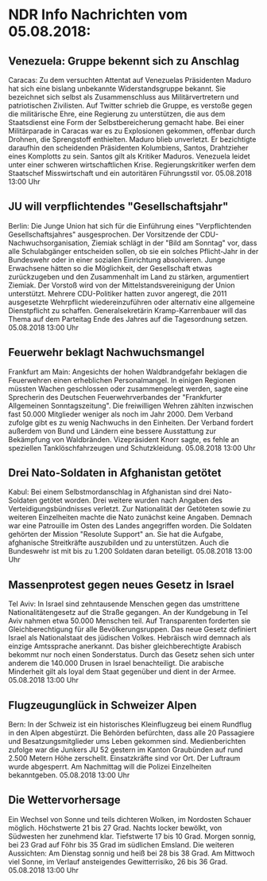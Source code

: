 # NDR Info Nachrichten vom 05.08.2018:


## Venezuela: Gruppe bekennt sich zu Anschlag
Caracas: Zu dem versuchten Attentat auf Venezuelas Präsidenten Maduro hat sich eine bislang unbekannte Widerstandsgruppe bekannt. Sie bezeichnet sich selbst als Zusammenschluss aus Militärvertretern und patriotischen Zivilisten. Auf Twitter schrieb die Gruppe, es verstoße gegen die militärische Ehre, eine Regierung zu unterstützen, die aus dem Staatsdienst eine Form der Selbstbereicherung gemacht habe. Bei einer Militärparade in Caracas war es zu Explosionen gekommen, offenbar durch Drohnen, die Sprengstoff enthielten. Maduro blieb unverletzt. Er bezichtigte daraufhin den scheidenden Präsidenten Kolumbiens, Santos, Drahtzieher eines Komplotts zu sein. Santos gilt als Kritiker Maduros. Venezuela leidet unter einer schweren wirtschaftlichen Krise. Regierungskritiker werfen dem Staatschef Misswirtschaft und ein autoritären Führungsstil vor. 05.08.2018 13:00 Uhr 

## JU will verpflichtendes "Gesellschaftsjahr"
Berlin: Die Junge Union hat sich für die Einführung eines "Verpflichtenden Gesellschaftsjahres" ausgesprochen. Der Vorsitzende der CDU-Nachwuchsorganisation, Ziemiak schlägt in der "Bild am Sonntag" vor, dass alle Schulabgänger entscheiden sollen,
ob sie ein solches Pflicht-Jahr in der Bundeswehr oder in einer sozialen Einrichtung absolvieren. Junge Erwachsene hätten so die Möglichkeit, der Gesellschaft etwas zurückzugeben und den Zusammenhalt im Land zu stärken, argumentiert Ziemiak. Der Vorstoß wird von der Mittelstandsvereinigung der Union unterstützt. Mehrere CDU-Politiker hatten zuvor angeregt, die 2011 ausgesetzte Wehrpflicht wiedereinzuführen oder alternativ eine allgemeine Dienstpflicht zu schaffen. Generalsekretärin Kramp-Karrenbauer will das Thema auf dem Parteitag Ende des Jahres auf die Tagesordnung setzen. 05.08.2018 13:00 Uhr 

## Feuerwehr beklagt Nachwuchsmangel
Frankfurt am Main: Angesichts der hohen Waldbrandgefahr beklagen die Feuerwehren einen erheblichen Personalmangel. In einigen Regionen müssten Wachen geschlossen oder zusammengelegt werden, sagte eine Sprecherin des Deutschen Feuerwehrverbandes der "Frankfurter Allgemeinen Sonntagszeitung". Die freiwilligen Wehren zählten inzwischen fast 50.000 Mitglieder weniger als noch im Jahr 2000. Dem Verband zufolge gibt es zu wenig Nachwuchs in den Einheiten. Der Verband fordert außerdem von Bund und Ländern eine bessere Ausstattung zur Bekämpfung von Waldbränden. Vizepräsident Knorr sagte, es fehle an speziellen Tanklöschfahrzeugen und Schutzkleidung. 05.08.2018 13:00 Uhr 

## Drei Nato-Soldaten in Afghanistan getötet
Kabul: Bei einem Selbstmordanschlag in Afghanistan sind drei Nato-Soldaten getötet worden. Drei weitere wurden nach Angaben des Verteidigungsbündnisses verletzt. Zur Nationalität der Getöteten sowie zu weiteren Einzelheiten machte die Nato zunächst keine Angaben. Demnach war eine Patrouille im Osten des Landes angegriffen worden. Die Soldaten gehörten der Mission "Resolute Support" an. Sie hat die Aufgabe, afghanische Streitkräfte auszubilden und zu unterstützen. Auch die Bundeswehr ist mit bis zu 1.200 Soldaten daran beteiligt. 05.08.2018 13:00 Uhr 

## Massenprotest gegen neues Gesetz in Israel
Tel Aviv: In Israel sind zehntausende Menschen gegen das umstrittene Nationalitätengesetz auf die Straße gegangen. An der Kundgebung in Tel Aviv nahmen etwa 50.000 Menschen teil. Auf Transparenten forderten sie Gleichberechtigung für alle Bevölkerungsruppen. Das neue Gesetz definiert Israel als Nationalstaat des jüdischen Volkes. Hebräisch wird demnach als einzige Amtssprache anerkannt. Das bisher gleichberechtigte Arabisch bekommt nur noch einen Sonderstatus. Durch das Gesetz sehen sich unter anderem die 140.000 Drusen in Israel benachteiligt. Die arabische Minderheit gilt als loyal dem Staat gegenüber und dient in der Armee. 05.08.2018 13:00 Uhr 

## Flugzeugunglück in Schweizer Alpen
Bern: In der Schweiz ist ein historisches Kleinflugzeug bei einem Rundflug in den Alpen abgestürzt. Die Behörden befürchten, dass alle 20 Passagiere und Besatzungsmitglieder ums Leben gekommen sind. Medienberichten zufolge war die Junkers JU 52 gestern im Kanton Graubünden auf rund 2.500 Metern Höhe zerschellt. Einsatzkräfte sind vor Ort. Der Luftraum wurde abgesperrt. Am Nachmittag will die Polizei Einzelheiten bekanntgeben. 05.08.2018 13:00 Uhr 

## Die Wettervorhersage
Ein Wechsel von Sonne und teils dichteren Wolken, im Nordosten Schauer möglich. Höchstwerte 21 bis 27 Grad. Nachts locker bewölkt, von Südwesten her zunehmend klar. Tiefstwerte 17 bis 10 Grad. Morgen sonnig, bei 23 Grad auf Föhr bis 35 Grad im südlichen Emsland. Die weiteren Aussichten: Am Dienstag sonnig und heiß bei 28 bis 38 Grad. Am Mittwoch viel Sonne, im Verlauf ansteigendes Gewitterrisiko, 26 bis 36 Grad. 05.08.2018 13:00 Uhr 
